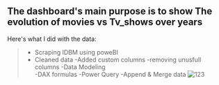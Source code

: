 ## The dashboard's main purpose is to show The evolution of movies vs Tv_shows over years
Here's what I did with the data:
>- Scraping IDBM using poweBI
>- Cleaned data
>-Added custom columns
>-removing unusfull columns
>-Data Modeling  
>-DAX formulas
>-Power Query 
>-Append & Merge data 
![123](https://user-images.githubusercontent.com/48418883/181791831-f0b86670-b013-4ece-bd79-0c180c7321d7.JPG)
